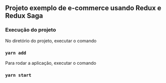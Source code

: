 ## Projeto exemplo de e-commerce usando Redux e Redux Saga

### Execução do projeto
No diretório do projeto, executar o comando
### `yarn add`

Para rodar a aplicação, executar o comando
### `yarn start`